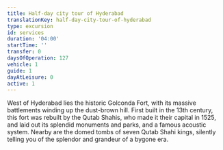 ```yaml
---
title: Half-day city tour of Hyderabad
translationKey: half-day-city-tour-of-hyderabad
type: excursion
id: services
duration: '04:00'
startTime: ''
transfer: 0
daysOfOperation: 127
vehicle: 1
guide: 1
dayAtLeisure: 0
active: 1
---
```

West of Hyderabad lies the historic Golconda Fort, with its massive battlements winding up the dust-brown hill. First built in the 13th century, this fort was rebuilt by the Qutab Shahis, who made it their capital in 1525, and laid out its splendid monuments and parks, and a famous acoustic system. Nearby are the domed tombs of seven Qutab Shahi kings, silently telling you of the splendor and grandeur of a bygone era.